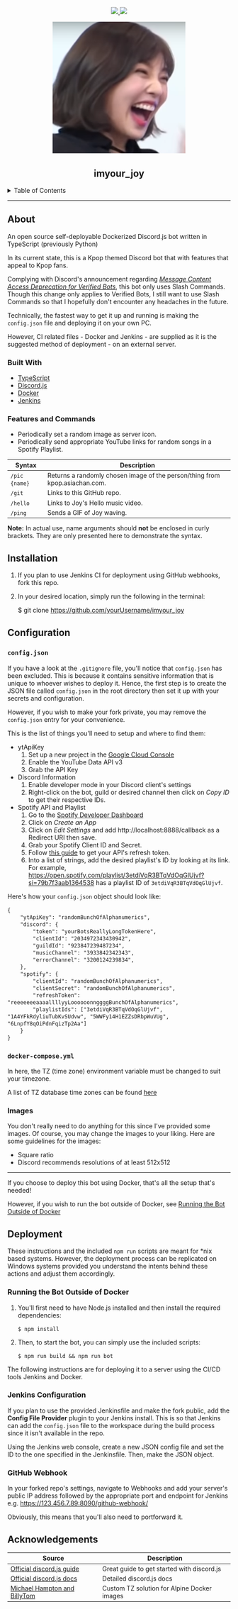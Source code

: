 <div align='center'>
<p>
  <a href="https://github.com/PScoriae/imyour_joy/blob/master/LICENSE">
    <img src="https://img.shields.io/github/license/othneildrew/Best-README-Template.svg?style=for-the-badge">
  </a>
  <a href="https://linkedin.com/in/pierreccesario">
    <img src="https://img.shields.io/badge/-LinkedIn-black.svg?style=for-the-badge&logo=linkedin&colorB=555">
  </a>
</p>
<p>
  <img src="./images/joyfunny.png" width=300>
</p>

## imyour_joy

</div>
<details>
  <summary>Table of Contents</summary>
  <ol>
    <li>
      <a href="#about">About</a>
      <ul>
        <li><a href="#built-with">Built With</a></li>
        <li><a href="#features">Features</a></li>
      </ul>
    </li>
    <li><a href="#installation">Installation</a></li>
    <li>
      <a href="#configuration">Configuration</a>
      <ul>
        <li><a href="#configjson">config.json</a></li>
        <li><a href="#images">Images</a></li>
      </ul>
    </li>
    <li>
      <a href="#deployment">Deployment</a>
      <ul>
        <li><a href="#running-the-bot-outside-of-docker">Running the Bot Outside of Docker</a></li>
        <li><a href="#jenkinsfile">Jenkinsfile</a></li>
        <li><a href="#jenkins-configuration">Jenkins Configuration</a></li>
        <li><a href="#github-webhook">Github Webhook</a></li>
      </ul>
    </li>
    <li><a href="#acknowledgements">Acknowledgements</a></li>
  </ol>
</details>
<hr/>

## About

An open source self-deployable Dockerized Discord.js bot written in TypeScript (previously Python)

In its current state, this is a Kpop themed Discord bot that with features that appeal to Kpop fans.

Complying with Discord's announcement regarding _[Message Content Access Deprecation for Verified Bots](https://support-dev.discord.com/hc/en-us/articles/4404772028055-Message-Content-Access-Deprecation-for-Verified-Bots)_, this bot only uses Slash Commands. Though this change only applies to Verified Bots, I still want to use Slash Commands so that I hopefully don't encounter any headaches in the future.

Technically, the fastest way to get it up and running is making the `config.json` file and deploying it on your own PC.

However, CI related files - Docker and Jenkins - are supplied as it is the suggested method of deployment - on an external server.

### Built With

- [TypeScript](https://www.typescriptlang.org/)
- [Discord.js](https://discord.js.org/#/)
- [Docker](https://www.docker.com/)
- [Jenkins](https://www.jenkins.io/)

### Features and Commands

- Periodically set a random image as server icon.
- Periodically send appropriate YouTube links for random songs in a Spotify Playlist.

| Syntax        | Description                                                                 |
| ------------- | --------------------------------------------------------------------------- |
| `/pic {name}` | Returns a randomly chosen image of the person/thing from kpop.asiachan.com. |
| `/git`        | Links to this GitHub repo.                                                  |
| `/hello`      | Links to Joy's Hello music video.                                           |
| `/ping`       | Sends a GIF of Joy waving.                                                  |

**Note:** In actual use, name arguments should **not** be enclosed in curly brackets. They are only presented here to demonstrate the syntax.

## Installation

1. If you plan to use Jenkins CI for deployment using GitHub webhooks, fork this repo.

2. In your desired location, simply run the following in the terminal:

   $ git clone https://github.com/yourUsername/imyour_joy

## Configuration

### `config.json`

If you have a look at the `.gitignore` file, you'll notice that `config.json` has been excluded. This is because it contains sensitive information that is unique to whoever wishes to deploy it. Hence, the first step is to create the JSON file called `config.json` in the root directory then set it up with your secrets and configuration.

However, if you wish to make your fork private, you may remove the `config.json` entry for your convenience.

This is the list of things you'll need to setup and where to find them:

- ytApiKey
  1. Set up a new project in the [Google Cloud Console](https://console.cloud.google.com)
  2. Enable the YouTube Data API v3
  3. Grab the API Key
- Discord Information
  1. Enable developer mode in your Discord client's settings
  2. Right-click on the bot, guild or desired channel then click on _Copy ID_ to get their respective IDs.
- Spotify API and Playlist
  1. Go to the [Spotify Developer Dashboard](https://developer.spotify.com/dashboard/)
  2. Click on _Create an App_
  3. Click on _Edit Settings_ and add http://localhost:8888/callback as a Redirect URI then save.
  4. Grab your Spotify Client ID and Secret.
  5. Follow [this guide](https://github.com/thelinmichael/spotify-web-api-node/blob/master/examples/tutorial/00-get-access-token.js) to get your API's refresh token.
  6. Into a list of strings, add the desired playlist's ID by looking at its link. For example, https://open.spotify.com/playlist/3etdiVqR3BTqVdOqGlUjvf?si=79b7f3aab1364538 has a playlist ID of `3etdiVqR3BTqVdOqGlUjvf`.

Here's how your `config.json` object should look like:

```
{
    "ytApiKey": "randomBunchOfAlphanumerics",
    "discord": {
        "token": "yourBotsReallyLongTokenHere",
        "clientId": "2034972343430942",
        "guildId": "923847239487234",
        "musicChannel": "3933842342343",
        "errorChannel": "3200124239834",
    },
    "spotify": {
        "clientId": "randomBunchOfAlphanumerics",
        "clientSecret": "randomBunchOfAlphanumerics",
        "refreshToken": "reeeeeeeaaaallllyyLoooooonnggggBunchOfAlphanumerics",
        "playlistIds": ["3etdiVqR3BTqVdOqGlUjvf", "1A4YFkRdyliuTubKvSUdvw", "5WWFy14H1EZZsDRbpWuVUg", "6LnpfY8qOiPdnFqizTp2Aa"]
    }
}
```

### `docker-compose.yml`

In here, the TZ (time zone) environment variable must be changed to suit your timezone.

A list of TZ database time zones can be found [here](https://en.wikipedia.org/wiki/List_of_tz_database_time_zones)

### Images

You don't really need to do anything for this since I've provided some images. Of course, you may change the images to your liking. Here are some guidelines for the images:

- Square ratio
- Discord recommends resolutions of at least 512x512

---

If you choose to deploy this bot using Docker, that's all the setup that's needed!

However, if you wish to run the bot outside of Docker, see [Running the Bot Outside of Docker](#running-the-bot-outside-of-docker)

## Deployment

These instructions and the included `npm run` scripts are meant for \*nix based systems. However, the deployment process can be replicated on Windows systems provided you understand the intents behind these actions and adjust them accordingly.

### Running the Bot Outside of Docker

1.  You'll first need to have Node.js installed and then install the required dependencies:

        $ npm install

2.  Then, to start the bot, you can simply use the included scripts:

        $ npm run build && npm run bot

The following instructions are for deploying it to a server using the CI/CD tools Jenkins and Docker.

### Jenkins Configuration

If you plan to use the provided Jenkinsfile and make the fork public, add the **Config File Provider** plugin to your Jenkins install. This is so that Jenkins can add the `config.json` file to the workspace during the build process since it isn't available in the repo.

Using the Jenkins web console, create a new JSON config file and set the ID to the one specified in the Jenkinsfile. Then, make the JSON object.

### GitHub Webhook

In your forked repo's settings, navigate to Webhooks and add your server's public IP address followed by the appropriate port and endpoint for Jenkins e.g. https://123.456.7.89:8090/github-webhook/

Obviously, this means that you'll also need to portforward it.

## Acknowledgements

| Source                                                           | Description                                 |
| ---------------------------------------------------------------- | ------------------------------------------- |
| [Official discord.js guide](https://discordjs.guide)             | Great guide to get started with discord.js  |
| [Official discord.js docs](https://discord.js.org/#/docs/)       | Detailed discord.js docs                    |
| [Michael Hampton and BillyTom](https://serverfault.com/a/683651) | Custom TZ solution for Alpine Docker images |

[linkedin-shield]: https://img.shields.io/badge/-LinkedIn-black.svg?style=for-the-badge&logo=linkedin&colorB=555
[linkedin-url]: https://linkedin.com/in/pierreccesario
